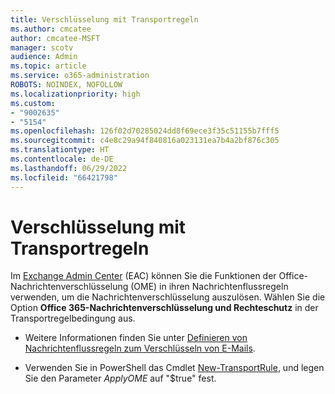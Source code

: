 ```yaml
---
title: Verschlüsselung mit Transportregeln
ms.author: cmcatee
author: cmcatee-MSFT
manager: scotv
audience: Admin
ms.topic: article
ms.service: o365-administration
ROBOTS: NOINDEX, NOFOLLOW
ms.localizationpriority: high
ms.custom:
- "9002635"
- "5154"
ms.openlocfilehash: 126f02d70285024dd8f69ece3f35c51155b7fff5
ms.sourcegitcommit: c4e8c29a94f840816a023131ea7b4a2bf876c305
ms.translationtype: HT
ms.contentlocale: de-DE
ms.lasthandoff: 06/29/2022
ms.locfileid: "66421798"
---
```

# <a name="encryption-with-transport-rules"></a>Verschlüsselung mit Transportregeln

Im [Exchange Admin Center](https://go.microsoft.com/fwlink/p/?linkid=834822) (EAC) können Sie die Funktionen der Office-Nachrichtenverschlüsselung (OME) in ihren Nachrichtenflussregeln verwenden, um die Nachrichtenverschlüsselung auszulösen. Wählen Sie die Option **Office 365-Nachrichtenverschlüsselung und Rechteschutz** in der Transportregelbedingung aus.

- Weitere Informationen finden Sie unter [Definieren von Nachrichtenflussregeln zum Verschlüsseln von E-Mails](https://docs.microsoft.com/microsoft-365/compliance/define-mail-flow-rules-to-encrypt-email).

- Verwenden Sie in PowerShell das Cmdlet [New-TransportRule](https://docs.microsoft.com/microsoft-365/compliance/define-mail-flow-rules-to-encrypt-email#use-exchange-online-powershell-to-create-a-mail-flow-rule-for-encrypting-email-messages-without-the-new-ome-capabilities), und legen Sie den Parameter *ApplyOME* auf "$true" fest.
